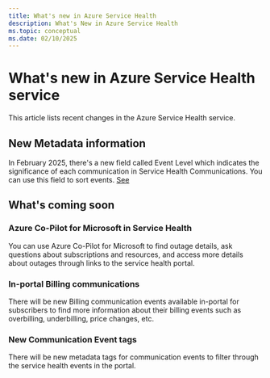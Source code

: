 ```yaml
---
title: What's new in Azure Service Health
description: What's New in Azure Service Health
ms.topic: conceptual
ms.date: 02/10/2025
---
```


# What's new in Azure Service Health service

This article lists recent changes in the Azure Service Health service. 

## New Metadata information
In February 2025, there's a new field called Event Level which indicates the significance of each communication in Service Health Communications. 
You can use this field to sort events. [See](metadata-filter.md)



## What's coming soon

### Azure Co-Pilot for Microsoft in Service Health
You can use Azure Co-Pilot for Microsoft to find outage details, ask questions about subscriptions and resources, and access more details about outages through links to the service health portal. 

### In-portal Billing communications
There will be new Billing communication events available in-portal for subscribers to find more information about their billing events such as overbilling, underbilling, price changes, etc.

### New Communication Event tags
There will be new metadata tags for communication events to filter through the service health events in the portal.
